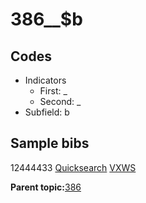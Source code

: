 # 386\_\_$b

## Codes

-   Indicators
    -   First: \_
    -   Second: \_
-   Subfield: b

## Sample bibs

12444433 [Quicksearch](https://search.library.yale.edu/catalog/12444433) [VXWS](http://prodorbis.library.yale.edu:7014/vxws/GetHoldingsService?bibId=12444433)

**Parent topic:**[386](../../tags/386/386.md)

